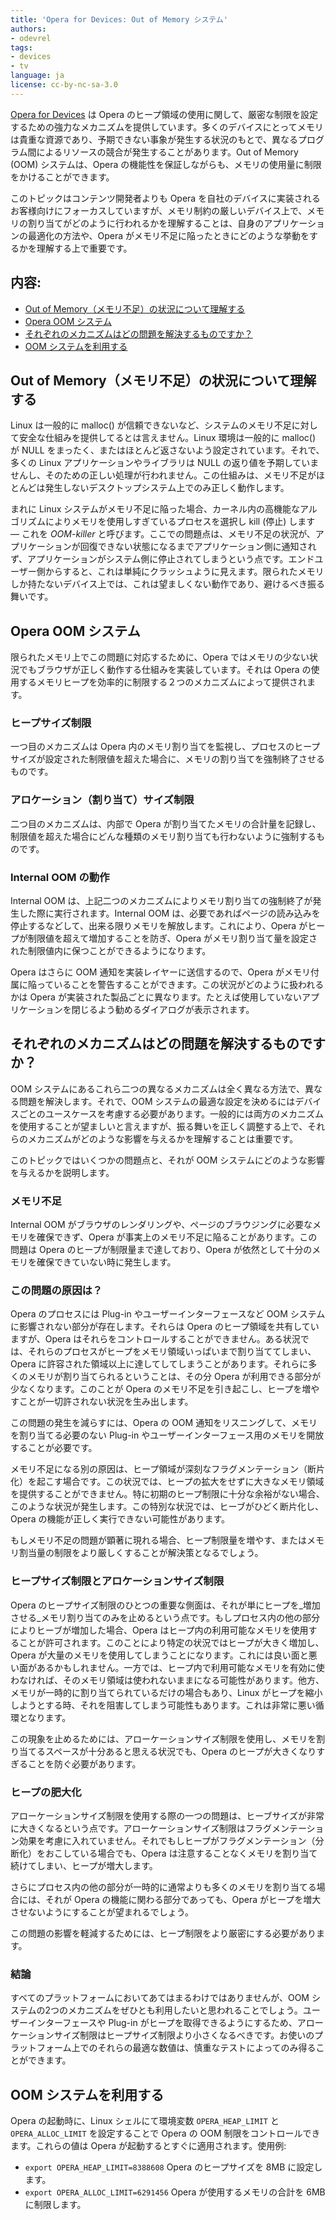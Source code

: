 ```yaml
---
title: 'Opera for Devices: Out of Memory システム'
authors:
- odevrel
tags:
- devices
- tv
language: ja
license: cc-by-nc-sa-3.0
---
```


[Opera for Devices][1] は Opera のヒープ領域の使用に関して、厳密な制限を設定するための強力なメカニズムを提供しています。多くのデバイスにとってメモリは貴重な資源であり、予期できない事象が発生する状況のもとで、異なるプログラム間によるリソースの競合が発生することがあります。Out of Memory (OOM) システムは、Opera の機能性を保証しながらも、メモリの使用量に制限をかけることができます。

[1]: https://www.opera.com/business/devices/

このトピックはコンテンツ開発者よりも Opera を自社のデバイスに実装されるお客様向けにフォーカスしていますが、メモリ制約の厳しいデバイス上で、メモリの割り当てがどのように行われるかを理解することは、自身のアプリケーションの最適化の方法や、Opera がメモリ不足に陥ったときにどのような挙動をするかを理解する上で重要です。

## 内容:

- [Out of Memory（メモリ不足）の状況について理解する](#understanding)
- [Opera OOM システム](#system)
- [それぞれのメカニズムはどの問題を解決するものですか？](#problems)
- [OOM システムを利用する](#employing)

## Out of Memory（メモリ不足）の状況について理解する

Linux は一般的に malloc() が信頼できないなど、システムのメモリ不足に対して安全な仕組みを提供してるとは言えません。Linux 環境は一般的に malloc() が NULL をまったく、またはほとんど返さないよう設定されています。それで、多くの Linux アプリケーションやライブラリは NULL の返り値を予期していませんし、そのための正しい処理が行われません。この仕組みは、メモリ不足がほとんどは発生しないデスクトップシステム上でのみ正しく動作します。

まれに Linux システムがメモリ不足に陥った場合、カーネル内の高機能なアルゴリズムによりメモリを使用しすぎているプロセスを選択し kill (停止) します — これを _OOM-killer_ と呼びます。ここでの問題点は、メモリ不足の状況が、アプリケーションが回復できない状態になるまでアプリケーション側に通知されず、アプリケーションがシステム側に停止されてしまうという点です。エンドユーザー側からすると、これは単純にクラッシュように見えます。限られたメモリしか持たないデバイス上では、これは望ましくない動作であり、避けるべき振る舞いです。

## Opera OOM システム

限られたメモリ上でこの問題に対応するために、Opera ではメモリの少ない状況でもブラウザが正しく動作する仕組みを実装しています。それは Opera の使用するメモリヒープを効率的に制限する２つのメカニズムによって提供されます。

### ヒープサイズ制限

一つ目のメカニズムは Opera 内のメモリ割り当てを監視し、プロセスのヒープサイズが設定された制限値を超えた場合に、メモリの割り当てを強制終了させるものです。

### アロケーション（割り当て）サイズ制限

二つ目のメカニズムは、内部で Opera が割り当てたメモリの合計量を記録し、制限値を超えた場合にどんな種類のメモリ割り当ても行わないように強制するものです。

### Internal OOM の動作

Internal OOM は、上記二つのメカニズムによりメモリ割り当ての強制終了が発生した際に実行されます。Internal OOM は、必要であればページの読み込みを停止するなどして、出来る限りメモリを解放します。これにより、Opera がヒープが制限値を超えて増加することを防ぎ、Opera がメモリ割り当て量を設定された制限値内に保つことができるようになります。

Opera はさらに OOM 通知を実装レイヤーに送信するので、Opera がメモリ付属に陥っていることを警告することができます。この状況がどのように扱われるかは Opera が実装された製品ごとに異なります。たとえば使用していないアプリケーションを閉じるよう勧めるダイアログが表示されます。

## それぞれのメカニズムはどの問題を解決するものですか？

OOM システムにあるこれら二つの異なるメカニズムは全く異なる方法で、異なる問題を解決します。それで、OOM システムの最適な設定を決めるにはデバイスごとのユースケースを考慮する必要があります。一般的には両方のメカニズムを使用することが望ましいと言えますが、振る舞いを正しく調整する上で、それらのメカニズムがどのような影響を与えるかを理解することは重要です。

このトピックではいくつかの問題点と、それが OOM システムにどのような影響を与えるかを説明します。

### メモリ不足

Internal OOM がブラウザのレンダリングや、ページのブラウジングに必要なメモリを確保できず、Opera が事実上のメモリ不足に陥ることがあります。この問題は Opera のヒープが制限量まで達しており、Opera が依然として十分のメモリを確保できていない時に発生します。

### この問題の原因は？

Opera のプロセスには Plug-in やユーザーインターフェースなど OOM システムに影響されない部分が存在します。それらは Opera のヒープ領域を共有していますが、Opera はそれらをコントロールすることができません。ある状況では、それらのプロセスがヒープをメモリ領域いっぱいまで割り当ててしまい、Opera に許容された領域以上に達してしてしまうことがあります。それらに多くのメモリが割り当てられるということは、その分 Opera が利用できる部分が少なくなります。このことが Opera のメモリ不足を引き起こし、ヒープを増やすことが一切許されない状況を生み出します。

この問題の発生を減らすには、Opera の OOM 通知をリスニングして、メモリを割り当てる必要のない Plug-in やユーザーインターフェース用のメモリを開放することが必要です。

メモリ不足になる別の原因は、ヒープ領域が深刻なフラグメンテーション（断片化）を起こす場合です。この状況では、ヒープの拡大をせずに大きなメモリ領域を提供することができません。特に初期のヒープ制限に十分な余裕がない場合、このような状況が発生します。この特別な状況では、ヒーブがひどく断片化し、Opera の機能が正しく実行できない可能性があります。

もしメモリ不足の問題が顕著に現れる場合、ヒープ制限量を増やす、またはメモリ割当量の制限をより厳しくすることが解決策となるでしょう。

### ヒープサイズ制限とアロケーションサイズ制限

Opera のヒープサイズ制限のひとつの重要な側面は、それが単にヒープを_増加させる_メモリ割り当てのみを止めるという点です。もしプロセス内の他の部分によりヒーブが増加した場合、Opera はヒープ内の利用可能なメモリを使用することが許可されます。このことにより特定の状況ではヒープが大きく増加し、Opera が大量のメモリを使用してしまうことになります。これには良い面と悪い面があるかもしれません。一方では、ヒープ内で利用可能なメモリを有効に使わなければ、そのメモリ領域は使われないままになる可能性があります。他方、メモリが一時的に割り当てられているだけの場合もあり、Linux がヒープを縮小しようとする時、それを阻害してしまう可能性もあります。これは非常に悪い循環となります。

この現象を止めるためには、アローケーションサイズ制限を使用し、メモリを割り当てるスペースが十分あると思える状況でも、Opera のヒープが大きくなりすぎることを防ぐ必要があります。

### ヒープの肥大化

アローケーションサイズ制限を使用する際の一つの問題は、ヒーブサイズが非常に大きくなるという点です。アローケーションサイズ制限はフラグメンテーション効果を考慮に入れていません。それでもしヒープがフラグメンテーション（分断化）をおこしている場合でも、Opera は注意することなくメモリを割り当て続けてしまい、ヒープが増大します。

さらにプロセス内の他の部分が一時的に通常よりも多くのメモリを割り当てる場合には、それが Opera の機能に関わる部分であっても、Opera がヒープを増大させないようにすることが望まれるでしょう。

この問題の影響を軽減するためには、ヒープ制限をより厳密にする必要があります。

### 結論

すべてのプラットフォームにおいてあてはまるわけではありませんが、OOM システムの2つのメカニズムをぜひとも利用したいと思われることでしょう。ユーザーインターフェースや Plug-in がヒープを取得できるようにするため、アローケーションサイズ制限はヒープサイズ制限より小さくなるべきです。お使いのプラットフォーム上でのそれらの最適な数値は、慎重なテストによってのみ得ることができます。

## OOM システムを利用する

Opera の起動時に、Linux シェルにて環境変数 `OPERA_HEAP_LIMIT` と `OPERA_ALLOC_LIMIT` を設定することで Opera の OOM 制限をコントロールできます。これらの値は Opera が起動するとすぐに適用されます。使用例:

- `export OPERA_HEAP_LIMIT=8388608` Opera のヒープサイズを 8MB に設定します。
- `export OPERA_ALLOC_LIMIT=6291456` Opera が使用するメモリの合計を 6MB に制限します。
